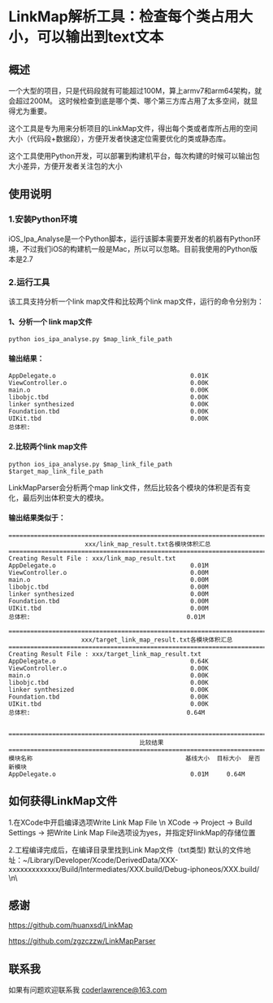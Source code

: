 # LinkMap解析工具：检查每个类占用大小，可以输出到text文本

## 概述

一个大型的项目，只是代码段就有可能超过100M，算上armv7和arm64架构，就会超过200M。 这时候检查到底是哪个类、哪个第三方库占用了太多空间，就显得尤为重要。

这个工具是专为用来分析项目的LinkMap文件，得出每个类或者库所占用的空间大小（代码段+数据段），方便开发者快速定位需要优化的类或静态库。

这个工具使用Python开发，可以部署到构建机平台，每次构建的时候可以输出包大小差异，方便开发者关注包的大小

## 使用说明

### 1.安装Python环境

iOS_Ipa_Analyse是一个Python脚本，运行该脚本需要开发者的机器有Python环境，不过我们iOS的构建机一般是Mac，所以可以忽略。目前我使用的Python版本是2.7

### 2.运行工具

该工具支持分析一个link map文件和比较两个link map文件，运行的命令分别为：

#### 1、分析一个 link map文件

```shell
python ios_ipa_analyse.py $map_link_file_path
```

#### 输出结果：

```shell
AppDelegate.o                                     0.01K
ViewController.o                                  0.00K
main.o                                            0.00K
libobjc.tbd                                       0.00K
linker synthesized                                0.00K
Foundation.tbd                                    0.00K
UIKit.tbd                                         0.00K
总体积: 
```
#### 2.比较两个link map文件

```shell
python ios_ipa_analyse.py $map_link_file_path $target_map_link_file_path
```

LinkMapParser会分析两个map link文件，然后比较各个模块的体积是否有变化，最后列出体积变大的模块。

#### 输出结果类似于：

```shell
================================================================================
                     xxx/link_map_result.txt各模块体积汇总
================================================================================
Creating Result File : xxx/link_map_result.txt
AppDelegate.o                                     0.01M
ViewController.o                                  0.00M
main.o                                            0.00M
libobjc.tbd                                       0.00M
linker synthesized                                0.00M
Foundation.tbd                                    0.00M
UIKit.tbd                                         0.00M
总体积:                                           0.01M

================================================================================
                    xxx/target_link_map_result.txt各模块体积汇总
================================================================================
Creating Result File : xxx/target_link_map_result.txt
AppDelegate.o                                     0.64K
ViewController.o                                  0.00K
main.o                                            0.00K
libobjc.tbd                                       0.00K
linker synthesized                                0.00K
Foundation.tbd                                    0.00K
UIKit.tbd                                         0.00K
总体积:                                           0.64M


================================================================================
                                    比较结果
================================================================================
模块名称                                          基线大小  目标大小  是否新模块
AppDelegate.o                                     0.01M     0.64M
```

## 如何获得LinkMap文件

1.在XCode中开启编译选项Write Link Map File \n
XCode -> Project -> Build Settings -> 把Write Link Map File选项设为yes，并指定好linkMap的存储位置

2.工程编译完成后，在编译目录里找到Link Map文件（txt类型) 默认的文件地址：~/Library/Developer/Xcode/DerivedData/XXX-xxxxxxxxxxxxx/Build/Intermediates/XXX.build/Debug-iphoneos/XXX.build/ \n\

## 感谢

https://github.com/huanxsd/LinkMap

https://github.com/zgzczzw/LinkMapParser


## 联系我

如果有问题欢迎联系我 coderlawrence@163.com
